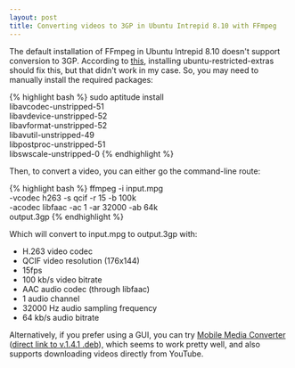 ```yaml
---
layout: post
title: Converting videos to 3GP in Ubuntu Intrepid 8.10 with FFmpeg
---
```


The default installation of FFmpeg in Ubuntu Intrepid 8.10 doesn't support conversion to 3GP. According to [this][1], installing ubuntu-restricted-extras should fix this, but that didn't work in my case. So, you may need to manually install the required packages: 
    
{% highlight bash %}
sudo aptitude install \
libavcodec-unstripped-51 \
libavdevice-unstripped-52 \
libavformat-unstripped-52 \
libavutil-unstripped-49 \
libpostproc-unstripped-51 \
libswscale-unstripped-0
{% endhighlight %}

Then, to convert a video, you can either go the command-line route: 
    
{% highlight bash %}
ffmpeg -i input.mpg \
-vcodec h263 -s qcif -r 15 -b 100k \
-acodec libfaac -ac 1 -ar 32000 -ab 64k \
output.3gp
{% endhighlight %}

Which will convert to input.mpg to output.3gp with: 

  * H.263 video codec
  * QCIF video resolution (176x144)
  * 15fps
  * 100 kb/s video bitrate
  * AAC audio codec (through libfaac)
  * 1 audio channel
  * 32000 Hz audio sampling frequency
  * 64 kb/s audio bitrate

Alternatively, if you prefer using a GUI, you can try [Mobile Media Converter][2] ([direct link to v.1.4.1 .deb][3]), which seems to work pretty well, and also supports downloading videos directly from YouTube.

   [1]: https://bugs.launchpad.net/medibuntu/+bug/291011/comments/1
   [2]: http://www.miksoft.net/mobileMediaConverter.htm
   [3]: http://www.miksoft.net/products/mmc_1.4.1_i386.deb


